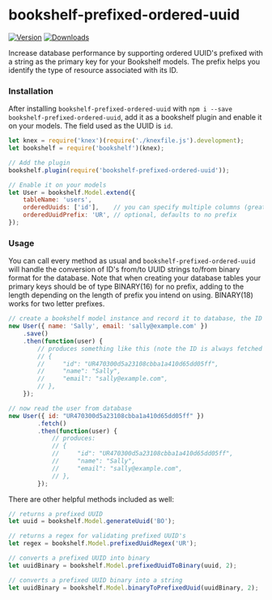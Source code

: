 # bookshelf-prefixed-ordered-uuid
[![Version](https://badge.fury.io/js/bookshelf-prefixed-ordered-uuid.svg)](http://badge.fury.io/js/bookshelf-prefixed-ordered-uuid)
[![Downloads](http://img.shields.io/npm/dm/bookshelf-prefixed-ordered-uuid.svg)](https://www.npmjs.com/package/bookshelf-prefixed-ordered-uuid)

Increase database performance by supporting ordered UUID's prefixed with a string as the primary key for your Bookshelf models. The prefix helps you identify the type of resource associated with its ID.

### Installation

After installing `bookshelf-prefixed-ordered-uuid` with `npm i --save bookshelf-prefixed-ordered-uuid`,
add it as a bookshelf plugin and enable it on your models.
The field used as the UUID is `id`.

```javascript
let knex = require('knex')(require('./knexfile.js').development);
let bookshelf = require('bookshelf')(knex);

// Add the plugin
bookshelf.plugin(require('bookshelf-prefixed-ordered-uuid'));

// Enable it on your models
let User = bookshelf.Model.extend({
    tableName: 'users',
    orderedUuids: ['id'],    // you can specify multiple columns (great for relationship UUID's)
    orderedUuidPrefix: 'UR', // optional, defaults to no prefix
});
```

### Usage

You can call every method as usual and `bookshelf-prefixed-ordered-uuid` will handle the conversion of ID's from/to UUID strings to/from binary format for the database.
Note that when creating your database tables your primary keys should be of type BINARY(16) for no prefix, adding to the length depending on the length of prefix
you intend on using. BINARY(18) works for two letter prefixes.

```javascript
// create a bookshelf model instance and record it to database, the ID will be recorded as binary
new User({ name: 'Sally', email: 'sally@example.com' })
    .save()
    .then(function(user) {
        // produces something like this (note the ID is always fetched in string format, but written as binary in the database):
        // {
        //     "id": "UR470300d5a23108cbba1a410d65dd05ff",
        //     "name": "Sally",
        //     "email": "sally@example.com",
        // },
    });

// now read the user from database
new User({ id: "UR470300d5a23108cbba1a410d65dd05ff" })
        .fetch()
        .then(function(user) {
            // produces:
            // {
            //     "id": "UR470300d5a23108cbba1a410d65dd05ff",
            //     "name": "Sally",
            //     "email": "sally@example.com",
            // },
        });
```

There are other helpful methods included as well:

```javascript
// returns a prefixed UUID
let uuid = bookshelf.Model.generateUuid('BO');

// returns a regex for validating prefixed UUID's
let regex = bookshelf.Model.prefixedUuidRegex('UR');

// converts a prefixed UUID into binary
let uuidBinary = bookshelf.Model.prefixedUuidToBinary(uuid, 2);

// converts a prefixed UUID binary into a string
let uuidBinary = bookshelf.Model.binaryToPrefixedUuid(uuidBinary, 2);
```
